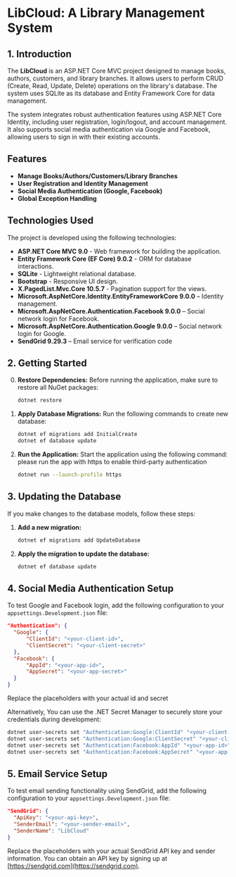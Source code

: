 # LibCloud: A Library Management System

## 1. Introduction

The **LibCloud** is an ASP.NET Core MVC project designed to manage books, authors, customers, and library branches. It allows users to perform CRUD (Create, Read, Update, Delete) operations on the library's database. The system uses SQLite as its database and Entity Framework Core for data management.

The system integrates robust authentication features using ASP.NET Core Identity, including user registration, login/logout, and account management. It also supports social media authentication via Google and Facebook, allowing users to sign in with their existing accounts.

## Features

- **Manage Books/Authors/Customers/Library Branches**
- **User Registration and Identity Management**
- **Social Media Authentication (Google, Facebook)**
- **Global Exception Handling**

## Technologies Used

The project is developed using the following technologies:
- **ASP.NET Core MVC 9.0** - Web framework for building the application.
- **Entity Framework Core (EF Core) 9.0.2** - ORM for database interactions.
- **SQLite** - Lightweight relational database.
- **Bootstrap** - Responsive UI design.
- **X.PagedList.Mvc.Core 10.5.7** - Pagination support for the views.
- **Microsoft.AspNetCore.Identity.EntityFrameworkCore 9.0.0** – Identity management.
- **Microsoft.AspNetCore.Authentication.Facebook 9.0.0** – Social network login for Facebook.
- **Microsoft.AspNetCore.Authentication.Google 9.0.0** – Social network login for Google.
- **SendGrid 9.29.3** – Email service for verification code

## 2. Getting Started

0. **Restore Dependencies:**
   Before running the application, make sure to restore all NuGet packages:
   ```sh
   dotnet restore
   ```
1. **Apply Database Migrations:**
   Run the following commands to create new database:
   ```sh
   dotnet ef migrations add InitialCreate
   dotnet ef database update
   ```
2. **Run the Application:**
   Start the application using the following command: please run the app with https to enable third-party authentication
   ```sh
   dotnet run --launch-profile https
   ```
## 3. Updating the Database

If you make changes to the database models, follow these steps:
1. **Add a new migration:**
   ```sh
   dotnet ef migrations add UpdateDatabase
   ```
2. **Apply the migration to update the database:**
   
   ```sh
   dotnet ef database update
   ```

## 4. Social Media Authentication Setup

To test Google and Facebook login, add the following configuration to your `appsettings.Development.json` file:

```json
"Authentication": {
  "Google": {
      "ClientId": "<your-client-id>",
      "ClientSecret": "<your-client-secret>"
  },
  "Facebook": {
      "AppId": "<your-app-id>",
      "AppSecret": "<your-app-secret>" 
  }
}
```
Replace the placeholders with your actual id and secret


Alternatively, You can use the .NET Secret Manager to securely store your credentials during development:

```sh
dotnet user-secrets set "Authentication:Google:ClientId" "<your-client-id>"
dotnet user-secrets set "Authentication:Google:ClientSecret" "<your-client-secret>"
dotnet user-secrets set "Authentication:Facebook:AppId" "<your-app-id>"
dotnet user-secrets set "Authentication:Facebook:AppSecret" "<your-app-secret>"
```
## 5. Email Service Setup

To test email sending functionality using SendGrid, add the following configuration to your `appsettings.Development.json` file:

```json
"SendGrid": {
  "ApiKey": "<your-api-key>",
  "SenderEmail": "<your-sender-email>",
  "SenderName": "LibCloud"
}
```

Replace the placeholders with your actual SendGrid API key and sender information. You can obtain an API key by signing up at [https://sendgrid.com](https://sendgrid.com).
